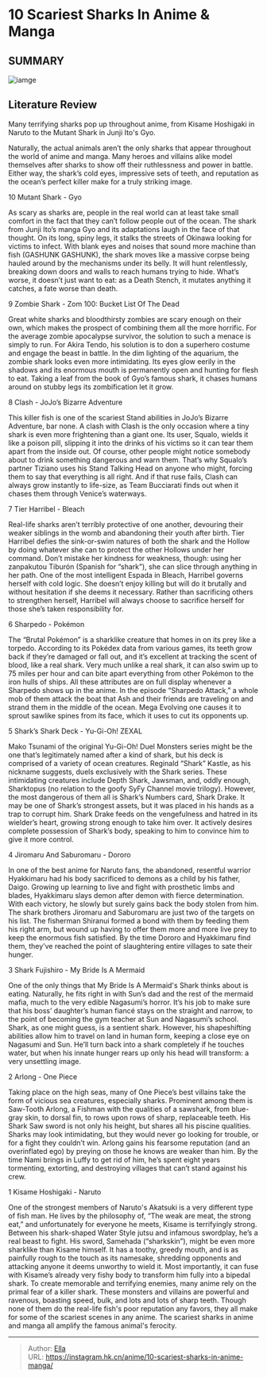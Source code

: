 # 10 Scariest Sharks In Anime &amp; Manga


## SUMMARY 

![iamge](https://static1.srcdn.com/wordpress/wp-content/uploads/2023/09/collage-maker-17-sep-2023-12-25-am-4666.jpg)

## Literature Review

Many terrifying sharks pop up throughout anime, from Kisame Hoshigaki in Naruto to the Mutant Shark in Junji Ito&#39;s Gyo.





Naturally, the actual animals aren’t the only sharks that appear throughout the world of anime and manga. Many heroes and villains alike model themselves after sharks to show off their ruthlessness and power in battle. Either way, the shark’s cold eyes, impressive sets of teeth, and reputation as the ocean’s perfect killer make for a truly striking image.









 








 10  Mutant Shark - Gyo 
        

As scary as sharks are, people in the real world can at least take small comfort in the fact that they can’t follow people out of the ocean. The shark from Junji Ito’s manga Gyo and its adaptations laugh in the face of that thought. On its long, spiny legs, it stalks the streets of Okinawa looking for victims to infect. With blank eyes and noises that sound more machine than fish (GASHUNK GASHUNK), the shark moves like a massive corpse being hauled around by the mechanisms under its belly. It will hunt relentlessly, breaking down doors and walls to reach humans trying to hide. What’s worse, it doesn’t just want to eat: as a Death Stench, it mutates anything it catches, a fate worse than death.





 9  Zombie Shark - Zom 100: Bucket List Of The Dead 
        

Great white sharks and bloodthirsty zombies are scary enough on their own, which makes the prospect of combining them all the more horrific. For the average zombie apocalypse survivor, the solution to such a menace is simply to run. For Akira Tendo, his solution is to don a superhero costume and engage the beast in battle. In the dim lighting of the aquarium, the zombie shark looks even more intimidating. Its eyes glow eerily in the shadows and its enormous mouth is permanently open and hunting for flesh to eat. Taking a leaf from the book of Gyo’s famous shark, it chases humans around on stubby legs its zombification let it grow.





 8  Clash - JoJo’s Bizarre Adventure 
        

This killer fish is one of the scariest Stand abilities in JoJo’s Bizarre Adventure, bar none. A clash with Clash is the only occasion where a tiny shark is even more frightening than a giant one. Its user, Squalo, wields it like a poison pill, slipping it into the drinks of his victims so it can tear them apart from the inside out. Of course, other people might notice somebody about to drink something dangerous and warn them. That’s why Squalo’s partner Tiziano uses his Stand Talking Head on anyone who might, forcing them to say that everything is all right. And if that ruse fails, Clash can always grow instantly to life-size, as Team Bucciarati finds out when it chases them through Venice’s waterways.





 7  Tier Harribel - Bleach 
        

Real-life sharks aren’t terribly protective of one another, devouring their weaker siblings in the womb and abandoning their youth after birth. Tier Harribel defies the sink-or-swim natures of both the shark and the Hollow by doing whatever she can to protect the other Hollows under her command. Don’t mistake her kindness for weakness, though: using her zanpakutou Tiburón (Spanish for “shark”), she can slice through anything in her path. One of the most intelligent Espada in Bleach, Harribel governs herself with cold logic. She doesn’t enjoy killing but will do it brutally and without hesitation if she deems it necessary. Rather than sacrificing others to strengthen herself, Harribel will always choose to sacrifice herself for those she’s taken responsibility for.





 6  Sharpedo - Pokémon 
        

The “Brutal Pokémon” is a sharklike creature that homes in on its prey like a torpedo. According to its Pokédex data from various games, its teeth grow back if they’re damaged or fall out, and it’s excellent at tracking the scent of blood, like a real shark. Very much unlike a real shark, it can also swim up to 75 miles per hour and can bite apart everything from other Pokémon to the iron hulls of ships.
All these attributes are on full display whenever a Sharpedo shows up in the anime. In the episode “Sharpedo Attack,” a whole mob of them attack the boat that Ash and their friends are traveling on and strand them in the middle of the ocean. Mega Evolving one causes it to sprout sawlike spines from its face, which it uses to cut its opponents up.





 5  Shark’s Shark Deck - Yu-Gi-Oh! ZEXAL 
        

Mako Tsunami of the original Yu-Gi-Oh! Duel Monsters series might be the one that’s legitimately named after a kind of shark, but his deck is comprised of a variety of ocean creatures. Reginald “Shark” Kastle, as his nickname suggests, duels exclusively with the Shark series. These intimidating creatures include Depth Shark, Jawsman, and, oddly enough, Sharktopus (no relation to the goofy SyFy Channel movie trilogy).
However, the most dangerous of them all is Shark’s Numbers card, Shark Drake. It may be one of Shark’s strongest assets, but it was placed in his hands as a trap to corrupt him. Shark Drake feeds on the vengefulness and hatred in its wielder’s heart, growing strong enough to take him over. It actively desires complete possession of Shark’s body, speaking to him to convince him to give it more control.





 4  Jiromaru And Saburomaru - Dororo 
        

In one of the best anime for Naruto fans, the abandoned, resentful warrior Hyakkimaru had his body sacrificed to demons as a child by his father, Daigo. Growing up learning to live and fight with prosthetic limbs and blades, Hyakkimaru slays demon after demon with fierce determination. With each victory, he slowly but surely gains back the body stolen from him.
The shark brothers Jiromaru and Saburomaru are just two of the targets on his list. The fisherman Shiranui formed a bond with them by feeding them his right arm, but wound up having to offer them more and more live prey to keep the enormous fish satisfied. By the time Dororo and Hyakkimaru find them, they’ve reached the point of slaughtering entire villages to sate their hunger.





 3  Shark Fujishiro - My Bride Is A Mermaid 


One of the only things that My Bride Is A Mermaid&#39;s Shark thinks about is eating. Naturally, he fits right in with Sun’s dad and the rest of the mermaid mafia, much to the very edible Nagasumi’s horror. It’s his job to make sure that his boss’ daughter’s human fiancé stays on the straight and narrow, to the point of becoming the gym teacher at Sun and Nagasumi’s school. Shark, as one might guess, is a sentient shark. However, his shapeshifting abilities allow him to travel on land in human form, keeping a close eye on Nagasumi and Sun. He’ll turn back into a shark completely if he touches water, but when his innate hunger rears up only his head will transform: a very unsettling image.





 2  Arlong - One Piece 
        

Taking place on the high seas, many of One Piece’s best villains take the form of vicious sea creatures, especially sharks. Prominent among them is Saw-Tooth Arlong, a Fishman with the qualities of a sawshark, from blue-gray skin, to dorsal fin, to rows upon rows of sharp, replaceable teeth. His Shark Saw sword is not only his height, but shares all his piscine qualities.
Sharks may look intimidating, but they would never go looking for trouble, or for a fight they couldn’t win. Arlong gains his fearsome reputation (and an overinflated ego) by preying on those he knows are weaker than him. By the time Nami brings in Luffy to get rid of him, he’s spent eight years tormenting, extorting, and destroying villages that can’t stand against his crew.





 1  Kisame Hoshigaki - Naruto 
        

One of the strongest members of Naruto&#39;s Akatsuki is a very different type of fish man. He lives by the philosophy of, “The weak are meat, the strong eat,” and unfortunately for everyone he meets, Kisame is terrifyingly strong. Between his shark-shaped Water Style jutsu and infamous swordplay, he’s a real beast to fight. His sword, Samehada (“sharkskin”), might be even more sharklike than Kisame himself. It has a toothy, greedy mouth, and is as painfully rough to the touch as its namesake, shredding opponents and attacking anyone it deems unworthy to wield it. Most importantly, it can fuse with Kisame’s already very fishy body to transform him fully into a bipedal shark.
To create memorable and terrifying enemies, many anime rely on the primal fear of a killer shark. These monsters and villains are powerful and ravenous, boasting speed, bulk, and lots and lots of sharp teeth. Though none of them do the real-life fish&#39;s poor reputation any favors, they all make for some of the scariest scenes in any anime. The scariest sharks in anime and manga all amplify the famous animal&#39;s ferocity.

---

> Author: [Ella](https://instagram.hk.cn/)  
> URL: https://instagram.hk.cn/anime/10-scariest-sharks-in-anime-manga/  

